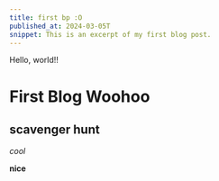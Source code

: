 ```yaml
---
title: first bp :O
published_at: 2024-03-05T
snippet: This is an excerpt of my first blog post.
---
```


Hello, world!!

# First Blog Woohoo

## scavenger hunt

_cool_

**nice**
